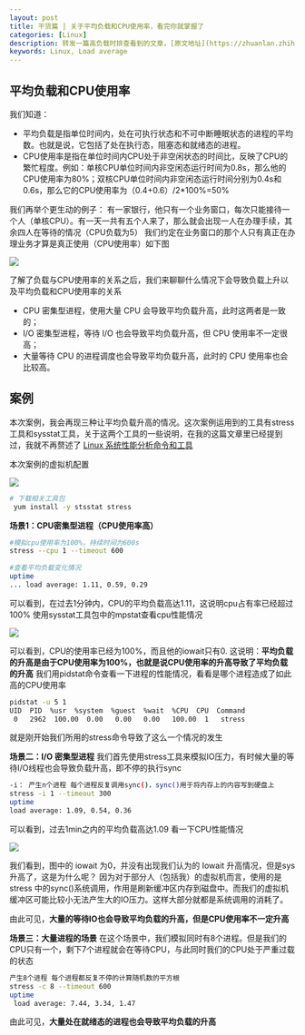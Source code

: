 ```yaml
---
layout: post
title: 干货篇 | 关于平均负载和CPU使用率，看完你就掌握了
categories: [Linux]
description: 转发一篇高负载时排查看到的文章，[原文地址](https://zhuanlan.zhihu.com/p/384468564)
keywords: Linux, Load average
---
```


## **平均负载和CPU使用率**

我们知道：

+   平均负载是指单位时间内，处在可执行状态和不可中断睡眠状态的进程的平均数。也就是说，它包括了处在执行态，阻塞态和就绪态的进程。
+   CPU使用率是指在单位时间内CPU处于非空闲状态的时间比，反映了CPU的繁忙程度。例如：单核CPU单位时间内非空闲态运行时间为0.8s，那么他的CPU使用率为80%；双核CPU单位时间内非空闲态运行时间分别为0.4s和0.6s，那么它的CPU使用率为（0.4+0.6）/2\*100%=50%

我们再举个更生动的例子： 有一家银行，他只有一个业务窗口，每次只能接待一个人（单核CPU）。有一天一共有五个人来了，那么就会出现一人在办理手续，其余四人在等待的情况（CPU负载为5） 我们约定在业务窗口的那个人只有真正在办理业务才算是真正使用（CPU使用率）如下图

![](https://pic3.zhimg.com/v2-ba61b5707d5016d2581582f217ddf0aa_b.jpg)

了解了负载与CPU使用率的关系之后，我们来聊聊什么情况下会导致负载上升以及平均负载和CPU使用率的关系

+   CPU 密集型进程，使用大量 CPU 会导致平均负载升高，此时这两者是一致的；
+   I/O 密集型进程，等待 I/O 也会导致平均负载升高，但 CPU 使用率不一定很高；
+   大量等待 CPU 的进程调度也会导致平均负载升高，此时的 CPU 使用率也会比较高。

## **案例**

本次案例，我会再现三种让平均负载升高的情况。这次案例运用到的工具有stress工具和sysstat工具，关于这两个工具的一些说明，在我的这篇文章里已经提到过，我就不再赘述了 [Linux 系统性能分析命令和工具](https://blog.csdn.net/s_alted/article/details/117412021)

本次案例的虚拟机配置

![](https://pic2.zhimg.com/v2-28d3850c09ebb6f24f4a1f827980b0fd_b.jpg)

```bash
# 下载相关工具包
 yum install -y stsstat stress
```

**场景1：CPU密集型进程（CPU使用率高）**

```bash
#模拟cpu使用率为100%，持续时间为600s
stress --cpu 1 --timeout 600
​
#查看平均负载变化情况
uptime
... load average: 1.11, 0.59, 0.29
```

可以看到，在过去1分钟内，CPU的平均负载高达1.11，这说明cpu占有率已经超过100% 使用sysstat工具包中的mpstat查看cpu性能情况

![](https://pic3.zhimg.com/v2-df0efca4d3e8ada0aa19e8adb9f3e5fe_b.png)

可以看到，CPU的使用率已经为100%，而且他的iowait只有0. 这说明：**平均负载的升高是由于CPU使用率为100%，也就是说CPU使用率的升高导致了平均负载的升高** 我们用pidstat命令查看一下进程的性能情况，看看是哪个进程造成了如此高的CPU使用率

```bash
pidstat -u 5 1
UID  PID  %usr  %system  %guest  %wait  %CPU  CPU  Command
 0   2962  100.00  0.00   0.00   0.00   100.00  1   stress
```

就是刚开始我们所用的stress命令导致了这么一个情况的发生

**场景二：I/O 密集型进程** 我们首先使用stress工具来模拟IO压力，有时候大量的等待I/O线程也会导致负载升高，即不停的执行sync

```bash
-i： 产生n个进程 每个进程反复调用sync()，sync()用于将内存上的内容写到硬盘上
stress -i 1 --timeout 300
uptime
load average: 1.09, 0.54, 0.36
```

可以看到，过去1min之内的平均负载高达1.09 看一下CPU性能情况

![](https://pic3.zhimg.com/v2-1447431512f59dccfbe44ce0138bb396_b.png)

我们看到，图中的 iowait 为0，并没有出现我们认为的 Iowait 升高情况，但是sys升高了，这是为什么呢？ 因为对于部分人（包括我）的虚拟机而言，使用的是 stress 中的sync()系统调用，作用是刷新缓冲区内存到磁盘中。而我们的虚拟机缓冲区可能比较小无法产生大的IO压力。这样大部分就都是系统调用的消耗了。

由此可见，**大量的等待IO也会导致平均负载的升高，但是CPU使用率不一定升高**

**场景三：大量进程的场景** 在这个场景中，我们模拟同时有8个进程。但是我们的CPU只有一个，剩下7个进程就会在等待CPU，与此同时我们的CPU处于严重过载的状态

```bash
产生8个进程 每个进程都反复不停的计算随机数的平方根
stress -c 8 --timeout 600
uptime
 load average: 7.44, 3.34, 1.47
```

由此可见，**大量处在就绪态的进程也会导致平均负载的升高**
